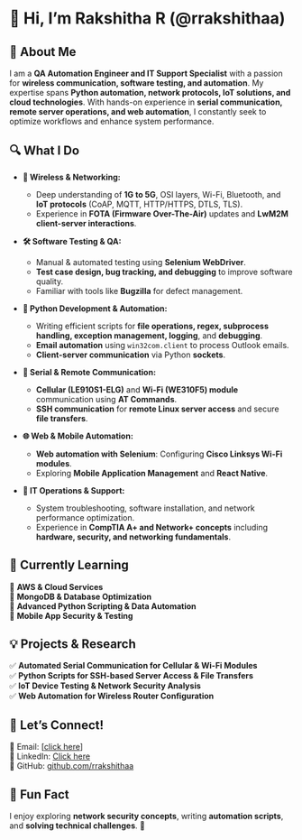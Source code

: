 
# 👋 Hi, I’m Rakshitha R (@rrakshithaa)  

## 🚀 About Me  
I am a **QA Automation Engineer and IT Support Specialist** with a passion for **wireless communication, software testing, and automation**. My expertise spans **Python automation, network protocols, IoT solutions, and cloud technologies**. With hands-on experience in **serial communication, remote server operations, and web automation**, I constantly seek to optimize workflows and enhance system performance.  

## 🔍 What I Do  
- **📡 Wireless & Networking:**  
  - Deep understanding of **1G to 5G**, OSI layers, Wi-Fi, Bluetooth, and **IoT protocols** (CoAP, MQTT, HTTP/HTTPS, DTLS, TLS).  
  - Experience in **FOTA (Firmware Over-The-Air)** updates and **LwM2M client-server interactions**.  

- **🛠️ Software Testing & QA:**  
  - Manual & automated testing using **Selenium WebDriver**.  
  - **Test case design, bug tracking, and debugging** to improve software quality.  
  - Familiar with tools like **Bugzilla** for defect management.  

- **📜 Python Development & Automation:**  
  - Writing efficient scripts for **file operations, regex, subprocess handling, exception management, logging**, and **debugging**.  
  - **Email automation** using `win32com.client` to process Outlook emails.  
  - **Client-server communication** via Python **sockets**.  

- **📡 Serial & Remote Communication:**  
  - **Cellular (LE910S1-ELG)** and **Wi-Fi (WE310F5) module** communication using **AT Commands**.  
  - **SSH communication** for **remote Linux server access** and secure **file transfers**.  

- **🌐 Web & Mobile Automation:**  
  - **Web automation with Selenium**: Configuring **Cisco Linksys Wi-Fi modules**.  
  - Exploring **Mobile Application Management** and **React Native**.  

- **📂 IT Operations & Support:**  
  - System troubleshooting, software installation, and network performance optimization.  
  - Experience in **CompTIA A+ and Network+ concepts** including **hardware, security, and networking fundamentals**.  

## 🌱 Currently Learning  
🔹 **AWS & Cloud Services**  
🔹 **MongoDB & Database Optimization**  
🔹 **Advanced Python Scripting & Data Automation**  
🔹 **Mobile App Security & Testing**  

## 💡 Projects & Research  
✅ **Automated Serial Communication for Cellular & Wi-Fi Modules**  
✅ **Python Scripts for SSH-based Server Access & File Transfers**  
✅ **IoT Device Testing & Network Security Analysis**  
✅ **Web Automation for Wireless Router Configuration**  

## 💬 Let’s Connect!  
📧 Email: [[click here](mailto\:rakshithaa730@gmail.com)]  
💼 LinkedIn: [Click here](https://www.linkedin.com/in/rakshitha-r-737070294/)  
🔗 GitHub: [github.com/rrakshithaa](https://github.com/rrakshithaa)

## 🎯 Fun Fact  
I enjoy exploring **network security concepts**, writing **automation scripts**, and **solving technical challenges**. 🚀  

